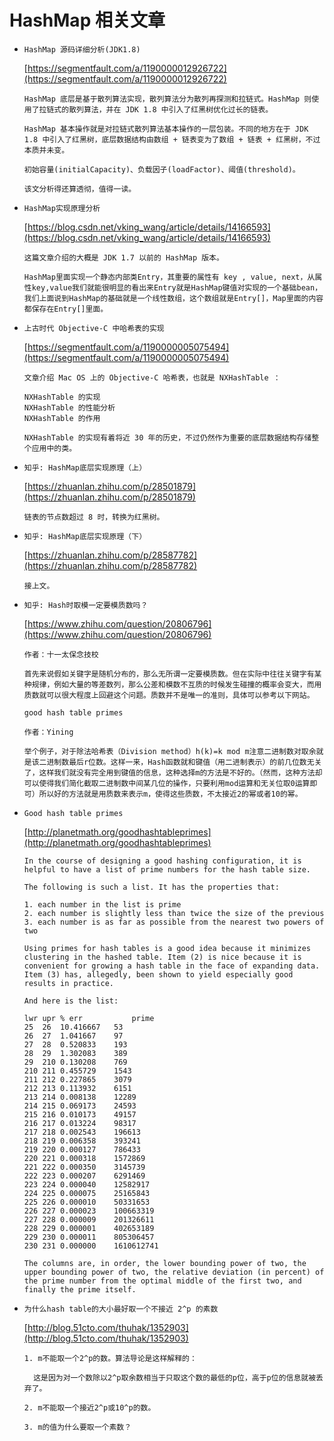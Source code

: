 # HashMap 相关文章

* `HashMap 源码详细分析(JDK1.8)`

    [https://segmentfault.com/a/1190000012926722](https://segmentfault.com/a/1190000012926722)

    ```
    HashMap 底层是基于散列算法实现，散列算法分为散列再探测和拉链式。HashMap 则使用了拉链式的散列算法，并在 JDK 1.8 中引入了红黑树优化过长的链表。

    HashMap 基本操作就是对拉链式散列算法基本操作的一层包装。不同的地方在于 JDK 1.8 中引入了红黑树，底层数据结构由数组 + 链表变为了数组 + 链表 + 红黑树，不过本质并未变。

    初始容量(initialCapacity)、负载因子(loadFactor)、阈值(threshold)。

    该文分析得还算透彻，值得一读。
    ```

* `HashMap实现原理分析`

    [https://blog.csdn.net/vking_wang/article/details/14166593](https://blog.csdn.net/vking_wang/article/details/14166593)

    ```
    这篇文章介绍的大概是 JDK 1.7 以前的 HashMap 版本。

    HashMap里面实现一个静态内部类Entry，其重要的属性有 key , value, next，从属性key,value我们就能很明显的看出来Entry就是HashMap键值对实现的一个基础bean，我们上面说到HashMap的基础就是一个线性数组，这个数组就是Entry[]，Map里面的内容都保存在Entry[]里面。

* `上古时代 Objective-C 中哈希表的实现`

    [https://segmentfault.com/a/1190000005075494](https://segmentfault.com/a/1190000005075494)

    ```
    文章介绍 Mac OS 上的 Objective-C 哈希表，也就是 NXHashTable ：

    NXHashTable 的实现
    NXHashTable 的性能分析
    NXHashTable 的作用

    NXHashTable 的实现有着将近 30 年的历史，不过仍然作为重要的底层数据结构存储整个应用中的类。
    ```

* `知乎: HashMap底层实现原理（上）`

    [https://zhuanlan.zhihu.com/p/28501879](https://zhuanlan.zhihu.com/p/28501879)

    ```
    链表的节点数超过 8 时，转换为红黑树。
    ```

* `知乎: HashMap底层实现原理（下）`

    [https://zhuanlan.zhihu.com/p/28587782](https://zhuanlan.zhihu.com/p/28587782)


    ```
    接上文。
    ```

* `知乎: Hash时取模一定要模质数吗？`

    [https://www.zhihu.com/question/20806796](https://www.zhihu.com/question/20806796)

    ```
    作者：十一太保念技校

    首先来说假如关键字是随机分布的，那么无所谓一定要模质数。但在实际中往往关键字有某种规律，例如大量的等差数列，那么公差和模数不互质的时候发生碰撞的概率会变大，而用质数就可以很大程度上回避这个问题。质数并不是唯一的准则，具体可以参考以下网站。
    
    good hash table primes

    作者：Yining

    举个例子，对于除法哈希表（Division method）h(k)=k mod m注意二进制数对取余就是该二进制数最后r位数。这样一来，Hash函数就和键值（用二进制表示）的前几位数无关了，这样我们就没有完全用到键值的信息，这种选择m的方法是不好的。（然而，这种方法却可以使得我们简化截取二进制数中间某几位的操作，只要利用mod运算和无关位取0运算即可）所以好的方法就是用质数来表示m，使得这些质数，不太接近2的幂或者10的幂。
    ```

* `Good hash table primes`

    [http://planetmath.org/goodhashtableprimes](http://planetmath.org/goodhashtableprimes)

    ```
    In the course of designing a good hashing configuration, it is helpful to have a list of prime numbers for the hash table size.

    The following is such a list. It has the properties that:

    1. each number in the list is prime
    2. each number is slightly less than twice the size of the previous
    3. each number is as far as possible from the nearest two powers of two

    Using primes for hash tables is a good idea because it minimizes clustering in the hashed table. Item (2) is nice because it is convenient for growing a hash table in the face of expanding data. Item (3) has, allegedly, been shown to yield especially good results in practice.

    And here is the list:

    lwr	upr	% err	        prime
    25	26	10.416667	53
    26	27	1.041667	97
    27	28	0.520833	193
    28	29	1.302083	389
    29	210	0.130208	769
    210	211	0.455729	1543
    211	212	0.227865	3079
    212	213	0.113932	6151
    213	214	0.008138	12289
    214	215	0.069173	24593
    215	216	0.010173	49157
    216	217	0.013224	98317
    217	218	0.002543	196613
    218	219	0.006358	393241
    219	220	0.000127	786433
    220	221	0.000318	1572869
    221	222	0.000350	3145739
    222	223	0.000207	6291469
    223	224	0.000040	12582917
    224	225	0.000075	25165843
    225	226	0.000010	50331653
    226	227	0.000023	100663319
    227	228	0.000009	201326611
    228	229	0.000001	402653189
    229	230	0.000011	805306457
    230	231	0.000000	1610612741

    The columns are, in order, the lower bounding power of two, the upper bounding power of two, the relative deviation (in percent) of the prime number from the optimal middle of the first two, and finally the prime itself.

    ```

* `为什么hash table的大小最好取一个不接近 2^p 的素数`

    [http://blog.51cto.com/thuhak/1352903](http://blog.51cto.com/thuhak/1352903)

    ```
    1. m不能取一个2^p的数。算法导论是这样解释的：

      这是因为对一个数除以2^p取余数相当于只取这个数的最低的p位，高于p位的信息就被丢弃了。

    2. m不能取一个接近2^p或10^p的数。

    3. m的值为什么要取一个素数？
    ```
